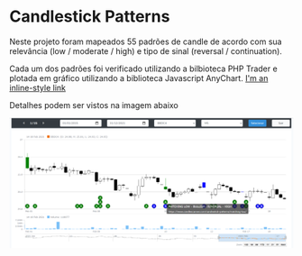 # Candlestick Patterns

Neste projeto foram mapeados 55 padrões de candle de acordo com sua relevância (low / moderate / high) e tipo de sinal (reversal / continuation).

Cada um dos padrões foi verificado utilizando a bilbioteca PHP Trader e plotada em gráfico utilizando a biblioteca Javascript AnyChart.
[I'm an inline-style link](https://www.google.com)




Detalhes podem ser vistos na imagem abaixo

![Candlestick Patterns](https://github.com/cleyversoncosta/candlestick-patterns/blob/main/images/1.png)

